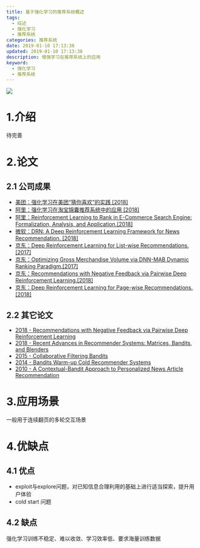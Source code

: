 ```yaml
---
title: 基于强化学习的推荐系统概述
tags:
  - 综述
  - 强化学习
  - 推荐系统
categories: 推荐系统
date: 2019-01-10 17:13:38
updated: 2019-01-10 17:13:38
description: 增强学习在推荐系统上的应用
keyword: 
  - 强化学习
  - 推荐系统
---
```


![](https://ws1.sinaimg.cn/large/006tNc79ly1fz1mmtg4iij30xc0fkju1.jpg)

<!-- more -->

# 1.介绍

待完善



# 2.论文

## 2.1 公司成果

- [美团：强化学习在美团“猜你喜欢”的实践 [2018] ](https://tech.meituan.com/reinforcement_learning_in_mt_recommend_system.html)
- [阿里：强化学习在淘宝锦囊推荐系统中的应用 [2018]](https://link.zhihu.com/?target=http%3A//techforum-img.cn-hangzhou.oss-pub.aliyun-inc.com/1517812754285/reinforcement_learning.pdf)
- [阿里：Reinforcement Learning to Rank in E-Commerce Search Engine: Formalization, Analysis, and Application.[2018]](https://arxiv.org/abs/1803.00710) 
- [微软：DRN: A Deep Reinforcement Learning Framework for News Recommendation. [2018]](http://www.personal.psu.edu/~gjz5038/paper/www2018_reinforceRec/www2018_reinforceRec.pdf)
- [京东：Deep Reinforcement Learning for List-wise Recommendations. [2017]](https://arxiv.org/abs/1801.00209)
- [京东：Optimizing Gross Merchandise Volume via DNN-MAB Dynamic Ranking Paradigm.[2017]](https://arxiv.org/abs/1708.03993)
- [京东：Recommendations with Negative Feedback via Pairwise Deep Reinforcement Learning.[2018] ](https://arxiv.org/abs/1802.06501)
- [京东：Deep Reinforcement Learning for Page-wise Recommendations. [2018]](https://arxiv.org/abs/1805.02343)



## 2.2 其它论文

- [2018 - Recommendations with Negative Feedback via Pairwise Deep Reinforcement Learning](https://arxiv.org/abs/1802.06501)
- [2018 - Recent Advances in Recommender Systems: Matrices, Bandits, and Blenders](https://openproceedings.org/2018/conf/edbt/georgiakoutrika.pdf)
- [2015 - Collaborative Filtering Bandits](https://arxiv.org/abs/1502.03473)
- [2014 - Bandits Warm-up Cold Recommender Systems](https://arxiv.org/abs/1407.2806)
- [2010 - A Contextual-Bandit Approach to Personalized News Article Recommendation](https://arxiv.org/abs/1003.0146)



# 3.应用场景

一般用于连续翻页的多轮交互场景

# 4.优缺点

## 4.1 优点

- exploit与explore问题，对已知信息合理利用的基础上进行适当探索，提升用户体验
- cold start 问题

## 4.2 缺点

强化学习训练不稳定、难以收敛、学习效率低、要求海量训练数据